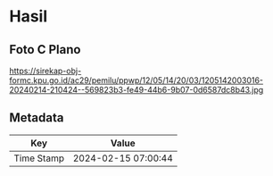 # Hasil

## Foto C Plano

https://sirekap-obj-formc.kpu.go.id/ac29/pemilu/ppwp/12/05/14/20/03/1205142003016-20240214-210424--569823b3-fe49-44b6-9b07-0d6587dc8b43.jpg


## Metadata

| Key        | Value               |
| ---------- | ------------------- |
| Time Stamp | 2024-02-15 07:00:44 |



